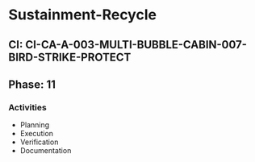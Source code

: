 # Sustainment-Recycle

## CI: CI-CA-A-003-MULTI-BUBBLE-CABIN-007-BIRD-STRIKE-PROTECT
## Phase: 11

### Activities
- Planning
- Execution
- Verification
- Documentation
